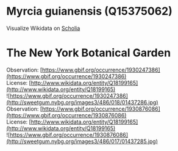 
Myrcia guianensis (Q15375062)
=============================
  
Visualize Wikidata on [Scholia](https://scholia.toolforge.org/taxon/Q15375062)
# The New York Botanical Garden
  
Observation: [https://www.gbif.org/occurrence/1930247386](https://www.gbif.org/occurrence/1930247386)  
License: [http://www.wikidata.org/entity/Q18199165](http://www.wikidata.org/entity/Q18199165)  
![https://www.gbif.org/occurrence/1930247386](http://sweetgum.nybg.org/images3/486/018/01437286.jpg)  
Observation: [https://www.gbif.org/occurrence/1930876086](https://www.gbif.org/occurrence/1930876086)  
License: [http://www.wikidata.org/entity/Q18199165](http://www.wikidata.org/entity/Q18199165)  
![https://www.gbif.org/occurrence/1930876086](http://sweetgum.nybg.org/images3/486/017/01437285.jpg)